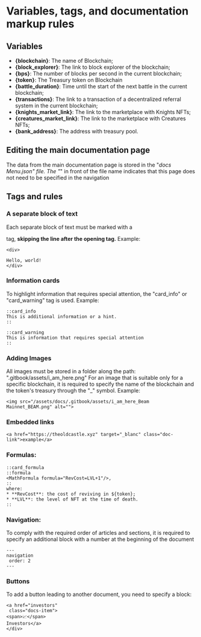 # Variables, tags, and documentation markup rules

## Variables
- **{blockchain}**: The name of Blockchain;
- **{block_explorer}**: The link to block explorer of the blockchain;
- **{bps}**: The number of blocks per second in the current blockchain;
- **{token}**: The Treasury token on Blockchain
- **{battle_duration}**: Time until the start of the next battle in the current blockchain;
- **{transactions}**: The link to a transaction of a decentralized referral system in the current blockchain;
- **{knights_market_link}**: The link to the marketplace with Knights NFTs;
- **{creatures_market_link}**: The link to the marketplace with Creatures NFTs;
- **{bank_address}**: The address with treasury pool.

## Editing the main documentation page
The data from the main documentation page is stored in the "_docs Menu.json" file. 
The "_" in front of the file name indicates that this page does not need to be specified in the navigation

## Tags and rules

### A separate block of text
Each separate block of text must be marked with a <div> tag, **skipping the line after the opening tag.** 
Example:
```
<div>

Hello, world!
</div>
```

### Information cards
To highlight information that requires special attention, the "card_info" or "card_warning" tag is used. Example:
```
::card_info
This is additional information or a hint.
::
```
```
::card_warning
This is information that requires special attention
::
```

### Adding Images
All images must be stored in a folder along the path: ".gitbook/assets/i_am_here.png"
For an image that is suitable only for a specific blockchain, it is required to specify the name of the blockchain and the token's treasury through the "_" symbol.
Example:
```
<img src="/assets/docs/.gitbook/assets/i_am_here_Beam Mainnet_BEAM.png" alt="">
```

### Embedded links
```
<a href="https://theoldcastle.xyz" target="_blanc" class="doc-link">example</a>
```

### Formulas:
```
::card_formula  
::formula  
<MathFormula formula="RevCost=LVL+1"/>,  
::  
where:  
* **RevCost**: the cost of reviving in ${token};  
* **LVL**: the level of NFT at the time of death.  
::
```

### Navigation:
To comply with the required order of articles and sections, it is required to specify an additional block with a number at the beginning of the document
```
---
navigation  
 order: 2  
---
```

### Buttons
To add a button leading to another document, you need to specify a block:
```
<a href="investors" 
 class="docs-item">
<span>📈</span>
Investors</a>
</div>
```

